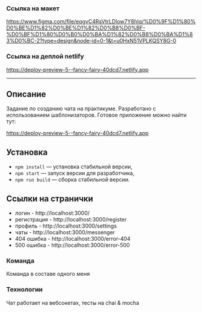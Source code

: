 ### Ссылка на макет 
https://www.figma.com/file/eqgvC4RsVtrLDlow7Y8hIq/%D0%9F%D1%80%D0%BE%D1%82%D0%BE%D1%82%D0%B8%D0%BF-%D0%BF%D1%80%D0%B0%D0%BA%D1%82%D0%B8%D0%BA%D1%83%D0%BC-2?type=design&node-id=0-1&t=u0HxN51VPLKQSY8G-0
### Ссылка на деплой netlify 
https://deploy-preview-5--fancy-fairy-40dcd7.netlify.app

---

## Описание

Задание по созданию чата на практикуме. Разработано с использованием шаблонизаторов.
Готовое приложение можно найти тут:

https://deploy-preview-5--fancy-fairy-40dcd7.netlify.app
## Установка

- `npm install` — установка стабильной версии,
- `npm start` — запуск версии для разработчика,
- `npm run build` — сборка стабильной версии.

## **Ссылки на странички**

- логин - http://localhost:3000/
- регистрация - http://localhost:3000/register
- профиль - http://localhost:3000/settings
- чаты - http://localhost:3000/messenger
- 404 ошибка - http://localhost:3000/error-404
- 500 ошибка - http://localhost:3000/error-500
### **Команда**

Команда в составе одного меня

### **Технологии**

Чат работает на вебсокетах, тесты на chai & mocha
